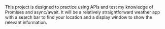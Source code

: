 This project is designed to practice using APIs and test my knowledge of Promises and async/await.
It will be a relatively straightforward weather app with a search bar to find your location and
a display window to show the relevant information.
